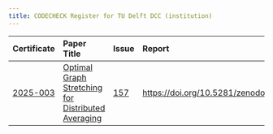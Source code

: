 ```yaml
---
title: CODECHECK Register for TU Delft DCC (institution)
---
```



|Certificate |Paper Title                                        |Issue |Report                                  |Check date |
|:-------|:--------------------------------|:---|:--------------------------|:----------|
|[2025-003](https://codecheck.org.uk/register/certs/2025-003/)|[Optimal Graph Stretching for Distributed Averaging](https://doi.org/10.48550/arXiv.2504.10289)|[157](https://github.com/codecheckers/register/issues/157)|https://doi.org/10.5281/zenodo.15333601 |2025-03-25 |
